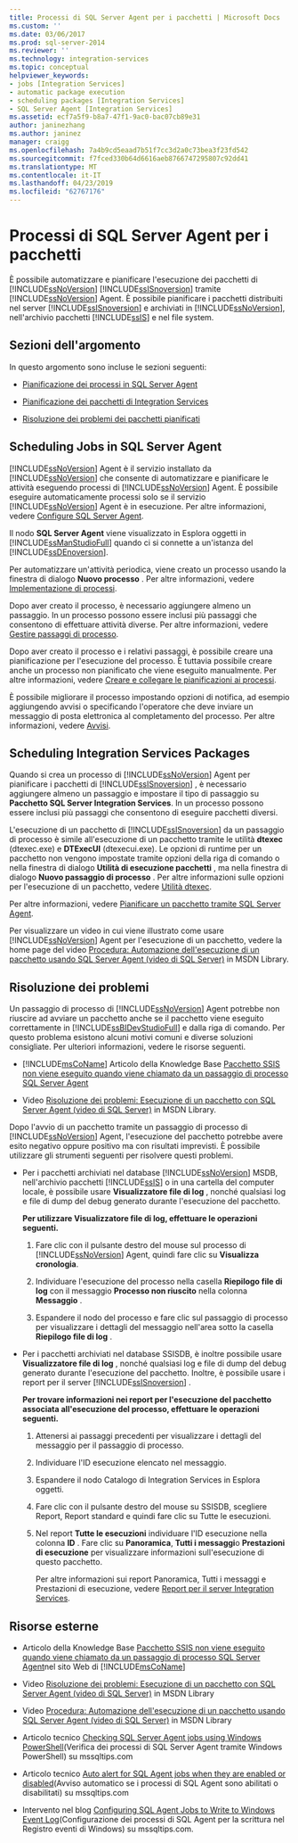 ```yaml
---
title: Processi di SQL Server Agent per i pacchetti | Microsoft Docs
ms.custom: ''
ms.date: 03/06/2017
ms.prod: sql-server-2014
ms.reviewer: ''
ms.technology: integration-services
ms.topic: conceptual
helpviewer_keywords:
- jobs [Integration Services]
- automatic package execution
- scheduling packages [Integration Services]
- SQL Server Agent [Integration Services]
ms.assetid: ecf7a5f9-b8a7-47f1-9ac0-bac07cb89e31
author: janinezhang
ms.author: janinez
manager: craigg
ms.openlocfilehash: 7a4b9cd5eaad7b51f7cc3d2a0c73bea3f23fd542
ms.sourcegitcommit: f7fced330b64d6616aeb8766747295807c92dd41
ms.translationtype: MT
ms.contentlocale: it-IT
ms.lasthandoff: 04/23/2019
ms.locfileid: "62767176"
---
```

# <a name="sql-server-agent-jobs-for-packages"></a>Processi di SQL Server Agent per i pacchetti
  È possibile automatizzare e pianificare l'esecuzione dei pacchetti di [!INCLUDE[ssNoVersion](../../includes/ssnoversion-md.md)] [!INCLUDE[ssISnoversion](../../includes/ssisnoversion-md.md)] tramite [!INCLUDE[ssNoVersion](../../includes/ssnoversion-md.md)] Agent. È possibile pianificare i pacchetti distribuiti nel server [!INCLUDE[ssISnoversion](../../includes/ssisnoversion-md.md)] e archiviati in [!INCLUDE[ssNoVersion](../../includes/ssnoversion-md.md)], nell'archivio pacchetti [!INCLUDE[ssIS](../../includes/ssis-md.md)] e nel file system.  
  
## <a name="sections-in-this-topic"></a>Sezioni dell'argomento  
 In questo argomento sono incluse le sezioni seguenti:  
  
-   [Pianificazione dei processi in SQL Server Agent](#jobs)  
  
-   [Pianificazione dei pacchetti di Integration Services](#packages)  
  
-   [Risoluzione dei problemi dei pacchetti pianificati](#trouble)  
  
##  <a name="jobs"></a> Scheduling Jobs in SQL Server Agent  
 [!INCLUDE[ssNoVersion](../../includes/ssnoversion-md.md)] Agent è il servizio installato da [!INCLUDE[ssNoVersion](../../includes/ssnoversion-md.md)] che consente di automatizzare e pianificare le attività eseguendo processi di [!INCLUDE[ssNoVersion](../../includes/ssnoversion-md.md)] Agent. È possibile eseguire automaticamente processi solo se il servizio [!INCLUDE[ssNoVersion](../../includes/ssnoversion-md.md)] Agent è in esecuzione. Per altre informazioni, vedere [Configure SQL Server Agent](../../ssms/agent/configure-sql-server-agent.md).  
  
 Il nodo **SQL Server Agent** viene visualizzato in Esplora oggetti in [!INCLUDE[ssManStudioFull](../../includes/ssmanstudiofull-md.md)] quando ci si connette a un'istanza del [!INCLUDE[ssDEnoversion](../../includes/ssdenoversion-md.md)].  
  
 Per automatizzare un'attività periodica, viene creato un processo usando la finestra di dialogo **Nuovo processo** . Per altre informazioni, vedere [Implementazione di processi](../../ssms/agent/implement-jobs.md).  
  
 Dopo aver creato il processo, è necessario aggiungere almeno un passaggio. In un processo possono essere inclusi più passaggi che consentono di effettuare attività diverse. Per altre informazioni, vedere [Gestire passaggi di processo](../../ssms/agent/manage-job-steps.md).  
  
 Dopo aver creato il processo e i relativi passaggi, è possibile creare una pianificazione per l'esecuzione del processo. È tuttavia possibile creare anche un processo non pianificato che viene eseguito manualmente. Per altre informazioni, vedere [Creare e collegare le pianificazioni ai processi](../../ssms/agent/create-and-attach-schedules-to-jobs.md).  
  
 È possibile migliorare il processo impostando opzioni di notifica, ad esempio aggiungendo avvisi o specificando l'operatore che deve inviare un messaggio di posta elettronica al completamento del processo. Per altre informazioni, vedere [Avvisi](../../ssms/agent/alerts.md).  
  
##  <a name="packages"></a> Scheduling Integration Services Packages  
 Quando si crea un processo di [!INCLUDE[ssNoVersion](../../includes/ssnoversion-md.md)] Agent per pianificare i pacchetti di [!INCLUDE[ssISnoversion](../../includes/ssisnoversion-md.md)] , è necessario aggiungere almeno un passaggio e impostare il tipo di passaggio su **Pacchetto SQL Server Integration Services**. In un processo possono essere inclusi più passaggi che consentono di eseguire pacchetti diversi.  
  
 L'esecuzione di un pacchetto di [!INCLUDE[ssISnoversion](../../includes/ssisnoversion-md.md)] da un passaggio di processo è simile all'esecuzione di un pacchetto tramite le utilità **dtexec** (dtexec.exe) e **DTExecUI** (dtexecui.exe). Le opzioni di runtime per un pacchetto non vengono impostate tramite opzioni della riga di comando o nella finestra di dialogo **Utilità di esecuzione pacchetti** , ma nella finestra di dialogo **Nuovo passaggio di processo** . Per altre informazioni sulle opzioni per l'esecuzione di un pacchetto, vedere [Utilità dtexec](dtexec-utility.md).  
  
 Per altre informazioni, vedere [Pianificare un pacchetto tramite SQL Server Agent](../schedule-a-package-by-using-sql-server-agent.md).  
  
 Per visualizzare un video in cui viene illustrato come usare [!INCLUDE[ssNoVersion](../../includes/ssnoversion-md.md)] Agent per l'esecuzione di un pacchetto, vedere la home page del video [Procedura: Automazione dell'esecuzione di un pacchetto usando SQL Server Agent (video di SQL Server)](https://go.microsoft.com/fwlink/?LinkId=141771) in MSDN Library.  
  
##  <a name="trouble"></a> Risoluzione dei problemi  
 Un passaggio di processo di [!INCLUDE[ssNoVersion](../../includes/ssnoversion-md.md)] Agent potrebbe non riuscire ad avviare un pacchetto anche se il pacchetto viene eseguito correttamente in [!INCLUDE[ssBIDevStudioFull](../../includes/ssbidevstudiofull-md.md)] e dalla riga di comando. Per questo problema esistono alcuni motivi comuni e diverse soluzioni consigliate. Per ulteriori informazioni, vedere le risorse seguenti.  
  
-   [!INCLUDE[msCoName](../../includes/msconame-md.md)] Articolo della Knowledge Base [Pacchetto SSIS non viene eseguito quando viene chiamato da un passaggio di processo SQL Server Agent](https://support.microsoft.com/kb/918760)  
  
-   Video [Risoluzione dei problemi: Esecuzione di un pacchetto con SQL Server Agent (video di SQL Server)](https://go.microsoft.com/fwlink/?LinkId=141772) in MSDN Library.  
  
 Dopo l'avvio di un pacchetto tramite un passaggio di processo di [!INCLUDE[ssNoVersion](../../includes/ssnoversion-md.md)] Agent, l'esecuzione del pacchetto potrebbe avere esito negativo oppure positivo ma con risultati imprevisti. È possibile utilizzare gli strumenti seguenti per risolvere questi problemi.  
  
-   Per i pacchetti archiviati nel database [!INCLUDE[ssNoVersion](../../includes/ssnoversion-md.md)] MSDB, nell'archivio pacchetti [!INCLUDE[ssIS](../../includes/ssis-md.md)] o in una cartella del computer locale, è possibile usare **Visualizzatore file di log** , nonché qualsiasi log e file di dump del debug generato durante l'esecuzione del pacchetto.  
  
     **Per utilizzare Visualizzatore file di log, effettuare le operazioni seguenti.**  
  
    1.  Fare clic con il pulsante destro del mouse sul processo di [!INCLUDE[ssNoVersion](../../includes/ssnoversion-md.md)] Agent, quindi fare clic su **Visualizza cronologia**.  
  
    2.  Individuare l'esecuzione del processo nella casella **Riepilogo file di log** con il messaggio **Processo non riuscito** nella colonna **Messaggio** .  
  
    3.  Espandere il nodo del processo e fare clic sul passaggio di processo per visualizzare i dettagli del messaggio nell'area sotto la casella **Riepilogo file di log** .  
  
-   Per i pacchetti archiviati nel database SSISDB, è inoltre possibile usare **Visualizzatore file di log** , nonché qualsiasi log e file di dump del debug generato durante l'esecuzione del pacchetto. Inoltre, è possibile usare i report per il server [!INCLUDE[ssISnoversion](../../includes/ssisnoversion-md.md)] .  
  
     **Per trovare informazioni nei report per l'esecuzione del pacchetto associata all'esecuzione del processo, effettuare le operazioni seguenti.**  
  
    1.  Attenersi ai passaggi precedenti per visualizzare i dettagli del messaggio per il passaggio di processo.  
  
    2.  Individuare l'ID esecuzione elencato nel messaggio.  
  
    3.  Espandere il nodo Catalogo di Integration Services in Esplora oggetti.  
  
    4.  Fare clic con il pulsante destro del mouse su SSISDB, scegliere Report, Report standard e quindi fare clic su Tutte le esecuzioni.  
  
    5.  Nel report **Tutte le esecuzioni** individuare l'ID esecuzione nella colonna **ID** . Fare clic su **Panoramica**, **Tutti i messaggi**o **Prestazioni di esecuzione** per visualizzare informazioni sull'esecuzione di questo pacchetto.  
  
         Per altre informazioni sui report Panoramica, Tutti i messaggi e Prestazioni di esecuzione, vedere [Report per il server Integration Services](../reports-for-the-integration-services-server.md).  
  
## <a name="external-resources"></a>Risorse esterne  
  
-   Articolo della Knowledge Base [Pacchetto SSIS non viene eseguito quando viene chiamato da un passaggio di processo SQL Server Agent](https://support.microsoft.com/kb/918760)nel sito Web di [!INCLUDE[msCoName](../../includes/msconame-md.md)]  
  
-   Video [Risoluzione dei problemi: Esecuzione di un pacchetto con SQL Server Agent (video di SQL Server)](https://go.microsoft.com/fwlink/?LinkId=141772) in MSDN Library  
  
-   Video [Procedura: Automazione dell'esecuzione di un pacchetto usando SQL Server Agent (video di SQL Server)](https://go.microsoft.com/fwlink/?LinkId=141771) in MSDN Library  
  
-   Articolo tecnico [Checking SQL Server Agent jobs using Windows PowerShell](https://go.microsoft.com/fwlink/?LinkId=165675)(Verifica dei processi di SQL Server Agent tramite Windows PowerShell) su mssqltips.com  
  
-   Articolo tecnico [Auto alert for SQL Agent jobs when they are enabled or disabled](https://go.microsoft.com/fwlink/?LinkId=165676)(Avviso automatico se i processi di SQL Agent sono abilitati o disabilitati) su mssqltips.com  
  
-   Intervento nel blog [Configuring SQL Agent Jobs to Write to Windows Event Log](https://go.microsoft.com/fwlink/?LinkId=220745)(Configurazione dei processi di SQL Agent per la scrittura nel Registro eventi di Windows) su mssqltips.com.  
  
  
